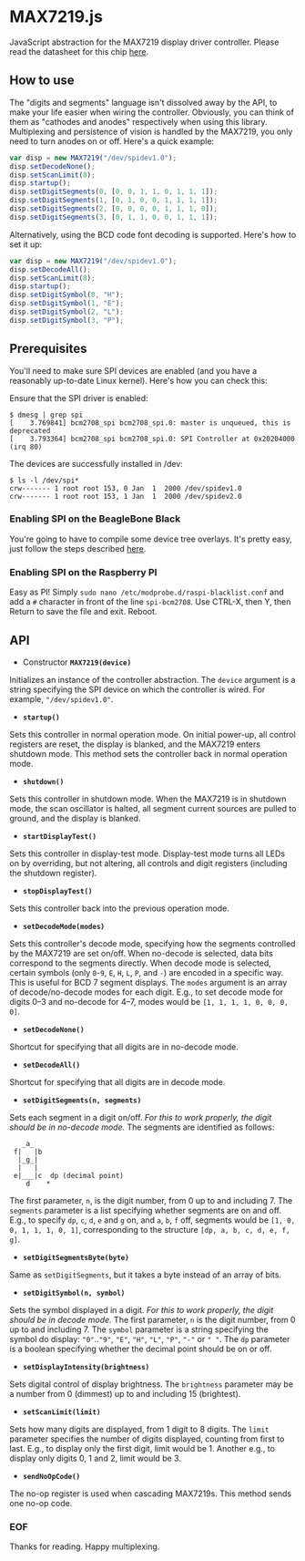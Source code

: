 MAX7219.js
==========

JavaScript abstraction for the MAX7219 display driver controller. Please read the datasheet for this chip [here](https://www.adafruit.com/datasheets/MAX7219.pdf).

## How to use
The "digits and segments" language isn't dissolved away by the API, to make your life easier when wiring the controller. Obviously, you can think of them as "cathodes and anodes" respectively when using this library. Multiplexing and persistence of vision is handled by the MAX7219, you only need to turn anodes on or off. Here's a quick example:
```javascript
var disp = new MAX7219("/dev/spidev1.0");
disp.setDecodeNone();
disp.setScanLimit(8);
disp.startup();
disp.setDigitSegments(0, [0, 0, 1, 1, 0, 1, 1, 1]);
disp.setDigitSegments(1, [0, 1, 0, 0, 1, 1, 1, 1]);
disp.setDigitSegments(2, [0, 0, 0, 0, 1, 1, 1, 0]);
disp.setDigitSegments(3, [0, 1, 1, 0, 0, 1, 1, 1]);
```

Alternatively, using the BCD code font decoding is supported. Here's how to set it up:
```javascript
var disp = new MAX7219("/dev/spidev1.0");
disp.setDecodeAll();
disp.setScanLimit(8);
disp.startup();
disp.setDigitSymbol(0, "H");
disp.setDigitSymbol(1, "E");
disp.setDigitSymbol(2, "L");
disp.setDigitSymbol(3, "P");
```

## Prerequisites

You'll need to make sure SPI devices are enabled (and you have a reasonably up-to-date Linux kernel). Here's how you can check this:

Ensure that the SPI driver is enabled:
```
$ dmesg | grep spi
[    3.769841] bcm2708_spi bcm2708_spi.0: master is unqueued, this is deprecated
[    3.793364] bcm2708_spi bcm2708_spi.0: SPI Controller at 0x20204000 (irq 80)
```
The devices are successfully installed in /dev:
```shell
$ ls -l /dev/spi*
crw------- 1 root root 153, 0 Jan  1  2000 /dev/spidev1.0
crw------- 1 root root 153, 1 Jan  1  2000 /dev/spidev2.0
```

### Enabling SPI on the BeagleBone Black

You're going to have to compile some device tree overlays. It's pretty easy, just follow the steps described [here](http://elinux.org/BeagleBone_Black_Enable_SPIDEV).

### Enabling SPI on the Raspberry PI

Easy as PI! Simply `sudo nano /etc/modprobe.d/raspi-blacklist.conf` and add a `#` character in front of the line `spi-bcm2708`. Use CTRL-X, then Y, then Return to save the file and exit. Reboot.

## API

* Constructor __**`MAX7219(device)`**__

Initializes an instance of the controller abstraction. The `device` argument is a string specifying the SPI device on which the controller is wired. For example, `"/dev/spidev1.0"`.

* __**`startup()`**__

Sets this controller in normal operation mode. On initial power-up, all control registers are reset, the display is blanked, and the MAX7219 enters shutdown mode. This method sets the controller back in normal operation mode.

* __**`shutdown()`**__

Sets this controller in shutdown mode. When the MAX7219 is in shutdown mode, the scan oscillator is halted, all segment current sources are pulled to ground, and the display is blanked.

* __**`startDisplayTest()`**__

Sets this controller in display-test mode. Display-test mode turns all LEDs on by overriding, but not altering, all controls and digit registers (including the shutdown register).

* __**`stopDisplayTest()`**__

Sets this controller back into the previous operation mode.

* __**`setDecodeMode(modes)`**__

Sets this controller's decode mode, specifying how the segments controlled
by the MAX7219 are set on/off. When no-decode is selected, data bits correspond to the segments directly. When decode mode is selected, certain symbols (only `0`-`9`, `E`, `H`, `L`, `P`, and `-`) are encoded in a specific way. This is useful for BCD 7 segment displays. The `modes` argument is an array of decode/no-decode modes for each digit. E.g., to set decode mode for digits 0–3 and no-decode for 4–7, modes would be `[1, 1, 1, 1, 0, 0, 0, 0]`.

* __**`setDecodeNone()`**__

Shortcut for specifying that all digits are in no-decode mode.

* __**`setDecodeAll()`**__

Shortcut for specifying that all digits are in decode mode.

* __**`setDigitSegments(n, segments)`**__

Sets each segment in a digit on/off.
*For this to work properly, the digit should be in no-decode mode.* The segments are identified as follows:
```
   _a_
 f|   |b
  |_g_|
  |   |
 e|___|c  dp (decimal point)
    d    *
```
The first parameter, `n`, is the digit number, from 0 up to and including 7. The `segments` parameter is a list specifying whether segments are on and off. E.g., to specify `dp`, `c`, `d`, `e` and `g` on, and `a`, `b`, `f` off, segments would be `[1, 0, 0, 1, 1, 1, 0, 1]`, corresponding to the structure `[dp, a, b, c, d, e, f, g]`.

* __**`setDigitSegmentsByte(byte)`**__

Same as `setDigitSegments`, but it takes a byte instead of an array of bits.

* __**`setDigitSymbol(n, symbol)`**__

Sets the symbol displayed in a digit.
*For this to work properly, the digit should be in decode mode.* The first parameter, `n` is the digit number, from 0 up to and including 7. The `symbol` parameter is a string specifying the symbol do display: `"0"`..`"9"`, `"E"`, `"H"`, `"L"`, `"P"`, `"-"` or `" "`. The `dp` parameter is a boolean specifying whether the decimal point should be on or off.

* __**`setDisplayIntensity(brightness)`**__

Sets digital control of display brightness. The `brightness` parameter may be a number from 0 (dimmest) up to and including 15 (brightest).

* __**`setScanLimit(limit)`**__

Sets how many digits are displayed, from 1 digit to 8 digits. The `limit` parameter specifies the number of digits displayed, counting from first to last. E.g., to display only the first digit, limit would be 1. Another e.g., to display only digits 0, 1 and 2, limit would be 3.

* __**`sendNoOpCode()`**__

The no-op register is used when cascading MAX7219s. This method sends one no-op code.

### EOF

Thanks for reading. Happy multiplexing.
